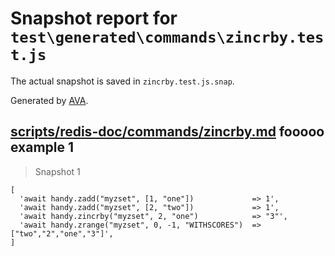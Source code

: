 # Snapshot report for `test\generated\commands\zincrby.test.js`

The actual snapshot is saved in `zincrby.test.js.snap`.

Generated by [AVA](https://ava.li).

## [scripts/redis-doc/commands/zincrby.md](../../../../scripts/redis-doc/commands/zincrby.md) fooooo example 1

> Snapshot 1

    [
      'await handy.zadd("myzset", [1, "one"])             => 1',
      'await handy.zadd("myzset", [2, "two"])             => 1',
      'await handy.zincrby("myzset", 2, "one")            => "3"',
      'await handy.zrange("myzset", 0, -1, "WITHSCORES")  => ["two","2","one","3"]',
    ]
